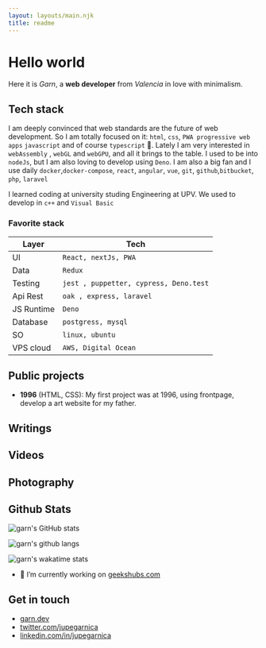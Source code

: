 ```yaml
---
layout: layouts/main.njk
title: readme
---
```


# Hello world

Here it is _Garn_, a **web developer** from _Valencia_ in love with minimalism.

## Tech stack

I am deeply convinced that web standards are the future of web development. So I
am totally focused on it: `html`, `css`, `PWA progressive web apps` `javascript`
and of course `typescript` 💜. Lately I am very interested in `webAssembly` ,
`webGL` and `webGPU`, and all it brings to the table. I used to be into
`nodeJs`, but I am also loving to develop using `Deno`. I am also a big fan and
I use daily `docker`,`docker-compose`, `react`, `angular`, `vue`, `git`,
`github`,`bitbucket`, `php`, `laravel`

I learned coding at university studing Engineering at UPV. We used to develop in
`c++` and `Visual Basic`

### Favorite stack

| Layer      | Tech                                   |
| ---------- | -------------------------------------- |
| UI         | `React, nextJs, PWA`                   |
| Data       | `Redux`                                |
| Testing    | `jest , puppetter, cypress, Deno.test` |
| Api Rest   | `oak , express, laravel`               |
| JS Runtime | `Deno`                                 |
| Database   | `postgress, mysql`                     |
| SO         | `linux, ubuntu`                        |
| VPS cloud  | `AWS, Digital Ocean`                   |

## Public projects

- **1996**  (HTML, CSS): My first project was at 1996, using frontpage, develop a art website for
  my father.

## Writings

## Videos

## Photography

## Github Stats

![garn's GitHub stats](https://github-readme-stats.vercel.app/api?username=jupegarnica&show_icons=true&theme=dark)

![garn's github langs](https://github-readme-stats.vercel.app/api/top-langs/?username=jupegarnica&layout=compact&langs_count=35&theme=dark)

![garn's wakatime stats](https://github-readme-stats.vercel.app/api/wakatime?username=jupegarnica&theme=dark)

- 🔭 I’m currently working on [geekshubs.com](https://geekshubs.com)

## Get in touch

- [garn.dev](https://garn.dev)
- [twitter.com/jupegarnica](https://twitter.com/jupegarnica)
- [linkedin.com/in/jupegarnica](https://www.linkedin.com/in/jupegarnica)
